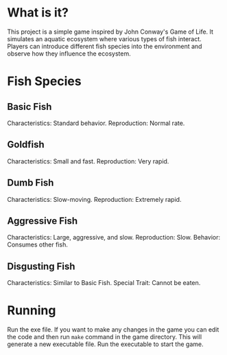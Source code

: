 # What is it?
This project is a simple game inspired by John Conway's Game of Life. It simulates an aquatic ecosystem where various types of fish interact. Players can introduce different fish species into the environment and observe how they influence the ecosystem.

# Fish Species
## Basic Fish
Characteristics: Standard behavior.
Reproduction: Normal rate.
## Goldfish
Characteristics: Small and fast.
Reproduction: Very rapid.
## Dumb Fish
Characteristics: Slow-moving.
Reproduction: Extremely rapid.
## Aggressive Fish
Characteristics: Large, aggressive, and slow.
Reproduction: Slow.
Behavior: Consumes other fish.
## Disgusting Fish
Characteristics: Similar to Basic Fish.
Special Trait: Cannot be eaten.
# Running
Run the exe file.
If you want to make any changes in the game you can edit the code and then run ```make``` command in the game directory.
This will generate a new executable file. Run the executable to start the game.



